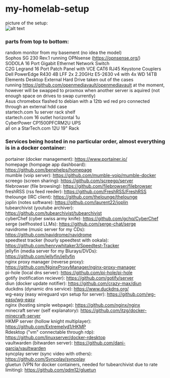 # my-homelab-setup
picture of the setup: \
![alt text](https://github.com/N42950M/my-homelab-setup/blob/main/images/dalab.png?raw=true)
### parts from top to bottom:
random monitor from my basement (no idea the model) \
Sophos SG 230 Rev.1 running OPNsense (https://opnsense.org/) \
SODOLA 16 Port Gigabit Ethernet Network Switch \
C2G Legrand 16 Port Patch Panel with VCE CAT6 RJ45 Keystone Couplers \
Dell PowerEdge R430 4B LFF 2x 2.20GHz E5-2630 v4 with 4x WD 14TB Elements Desktop External Hard Drive taken out of the cases \
running https://github.com/openmediavault/openmediavault at the moment, however will be swapped to proxmox when another server is aquired (not enough space on drives to swap currently) \
Asus chromebox flashed to debian with a 12tb wd red pro connected through an external hdd case \
startech.com 1u server rack shelf \
startech.com 16 outlet horizontal 1u \
CyberPower CP1500PFCRM2U UPS \
all on a StarTech.com 12U 19" Rack

### Services being hosted in no particular order, almost everything is in a docker container:
portainer (docker management): https://www.portainer.io/ \
homepage (hompage app dashboard): https://github.com/benphelps/homepage \
mumble (voip server): https://github.com/mumble-voip/mumble-docker \
screego (screen sharing): https://github.com/screego/server \
filebrowser (file browsing): https://github.com/filebrowser/filebrowser \
freshRSS (rss feed reeder): https://github.com/FreshRSS/FreshRSS \
thelounge (IRC client): https://github.com/thelounge/thelounge \
joplin (notes software): https://github.com/laurent22/joplin \
tubearchivist (youtube archiver): https://github.com/tubearchivist/tubearchivist \
cyberChef (cyber swiss army knife): https://github.com/gchq/CyberChef \
serge (selfhosted LLMs): https://github.com/serge-chat/serge \
navidrome (music server for my CDs): https://github.com/navidrome/navidrome \
speedtest tracker (hourly speedtest with ookala): https://github.com/henrywhitaker3/Speedtest-Tracker \
jellyfin (media server for my Blurays/DVDs): https://github.com/jellyfin/jellyfin \
nginx proxy manager (reverse proxy): https://github.com/NginxProxyManager/nginx-proxy-manager \
pi-hole (local dns server): https://github.com/pi-hole/pi-hole \
gotify (notification reciever): https://github.com/gotify/server \
diun (docker update notifier): https://github.com/crazy-max/diun \
duckdns (dynamic dns service): https://www.duckdns.org/ \
wg-easy (easy wireguard vpn setup for server): https://github.com/wg-easy/wg-easy \
nginx (hosting simple webpage): https://github.com/nginx/nginx \
minecraft server (self explanatory): https://github.com/itzg/docker-minecraft-server \
HKMP server (hollow knight multiplayer): https://github.com/Extremelyd1/HKMP \
Rdesktop ("vm" connectable through rdp): https://github.com/linuxserver/docker-rdesktop \
vaultwarden (bitwarden server): https://github.com/dani-garcia/vaultwarden \
syncplay server (sync video with others): https://github.com/Syncplay/syncplay  
gluetun (VPN for docker containers, needed for tubearchivist due to rate limiting): https://github.com/qdm12/gluetun
